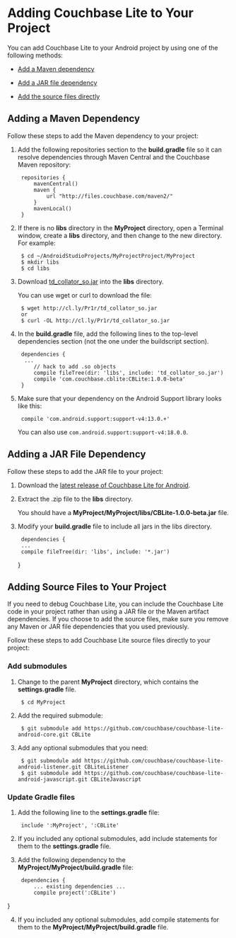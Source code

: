 # Adding Couchbase Lite to Your Project

You can add Couchbase Lite to your Android project by using one of the following methods:

* [Add a Maven dependency](#adding-a-maven-dependency)

* [Add a JAR file dependency](#adding-a-jar-file-dependency)

* [Add the source files directly](#adding-source-files-to-your-project)


## Adding a Maven Dependency

Follow these steps to add the Maven dependency to your project:

1. Add the following repositories section to the **build.gradle** file so it can resolve dependencies through Maven Central and the Couchbase Maven repository:

		repositories {
		    mavenCentral()
		    maven {
		        url "http://files.couchbase.com/maven2/"
		    }
		    mavenLocal()
		}


2. If there is no **libs** directory in the **MyProject** directory, open a Terminal window, create a **libs** directory, and then change to the new directory. For example:

		
		$ cd ~/AndroidStudioProjects/MyProjectProject/MyProject
		$ mkdir libs
		$ cd libs


3. Download [td_collator_so.jar](http://cl.ly/Pr1r/td_collator_so.jar) into the **libs** directory.  

	You can use wget or curl to download the file:
	

		$ wget http://cl.ly/Pr1r/td_collator_so.jar
		or
		$ curl -OL http://cl.ly/Pr1r/td_collator_so.jar


4. In the **build.gradle** file, add the following lines to the top-level dependencies section (not the one under the buildscript section).


		dependencies {
		 ...
			// hack to add .so objects
			compile fileTree(dir: 'libs', include: 'td_collator_so.jar')  
			compile 'com.couchbase.cblite:CBLite:1.0.0-beta'
		}


5. Make sure that your dependency on the Android Support library looks like this:

		compile 'com.android.support:support-v4:13.0.+'

	You can also use `com.android.support:support-v4:18.0.0`.


## Adding a JAR File Dependency

Follow these steps to add the JAR file to your project:

1. Download the [latest release of Couchbase Lite for Android](http://www.couchbase.com/communities/couchbase-lite).

2. Extract the .zip file to the **libs** directory.

	You should have a **MyProject/MyProject/libs/CBLite-1.0.0-beta.jar** file.

3. Modify your **build.gradle** file to include all jars in the libs directory.

		dependencies {
	    ...
	    compile fileTree(dir: 'libs', include: '*.jar')
	}

## Adding Source Files to Your Project
If you need to debug Couchbase Lite, you can include the Couchbase Lite code in your project rather than using a JAR file or the Maven artifact dependencies. If you choose to add the source files, make sure you remove any Maven or JAR file dependencies that you used previously.

Follow these steps to add Couchbase Lite source files directly to your project:

### Add submodules

1. Change to the parent **MyProject** directory, which contains the **settings.gradle** file.

		$ cd MyProject 

2. Add the required submodule:


		$ git submodule add https://github.com/couchbase/couchbase-lite-android-core.git CBLite


3. Add any optional submodules that you need:

		$ git submodule add https://github.com/couchbase/couchbase-lite-android-listener.git CBLiteListener
		$ git submodule add https://github.com/couchbase/couchbase-lite-android-javascript.git CBLiteJavascript


### Update Gradle files

1. Add the following line to the **settings.gradle** file:

		include ':MyProject', ':CBLite'


2. If you included any optional submodules, add include statements for them to the **settings.gradle** file.

3. Add the following dependency to the **MyProject/MyProject/build.gradle** file:

		dependencies {
			... existing dependencies ...
			compile project(':CBLite')
}


4. If you included any optional submodules, add compile statements for them to the **MyProject/MyProject/build.gradle** file.


